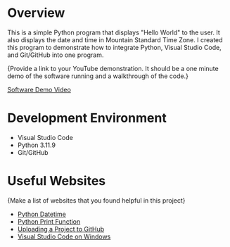 # Overview

This is a simple Python program that displays "Hello World" to the user. It also displays the date and time in Mountain Standard Time Zone. I created this program to demonstrate how to integrate Python, Visual Studio Code, and Git/GitHub into one program.

{Provide a link to your YouTube demonstration.  It should be a one minute demo of the software running and a walkthrough of the code.}

[Software Demo Video](https://youtu.be/xttTZ8LDBCo)

# Development Environment
* Visual Studio Code
* Python 3.11.9
* Git/GitHub

# Useful Websites

{Make a list of websites that you found helpful in this project}
* [Python Datetime](https://www.w3schools.com/python/python_datetime.asp#:~:text=To%20create%20a%20date%2C%20we,%3A%20year%2C%20month%2C%20day.)
* [Python Print Function](https://www.w3schools.com/python/ref_func_print.asp#:~:text=The%20print()%20function%20prints,before%20written%20to%20the%20screen.)
* [Uploading a Project to GitHub](https://docs.github.com/en/get-started/start-your-journey/uploading-a-project-to-github)
* [Visual Studio Code on Windows](https://code.visualstudio.com/docs/setup/windows)